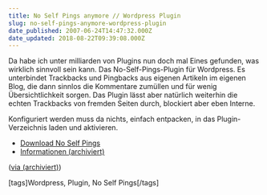 ```yaml
---
title: No Self Pings anymore // Wordpress Plugin
slug: no-self-pings-anymore-wordpress-plugin
date_published: 2007-06-24T14:47:32.000Z
date_updated: 2018-08-22T09:39:08.000Z
---
```


Da habe ich unter milliarden von Plugins nun doch mal Eines gefunden, was wirklich sinnvoll sein kann. Das No-Self-Pings-Plugin für Wordpress. Es unterbindet Trackbacks und Pingbacks aus eigenen Artikeln im eigenen Blog, die dann sinnlos die Kommentare zumüllen und für wenig Übersichtlichkeit sorgen. Das Plugin lässt aber natürlich weiterhin die echten Trackbacks von fremden Seiten durch, blockiert aber eben Interne.

Konfiguriert werden muss da nichts, einfach entpacken, in das Plugin-Verzeichnis laden und aktivieren.

- [Download No Self Pings](http://downloads.wordpress.org/plugin/no-self-ping.zip)
- [Informationen (archiviert)](http://web.archive.org/web/20070925073020/http://blogwaffe.com/2006/10/04/421/)

([via (archiviert)](http://web.archive.org/web/20070626111604/http://www.probloggerworld.de:80/index.php/2007/06/23/wichtige-wordpress-plugins-no-self-pings/))

[tags]Wordpress, Plugin, No Self Pings[/tags]
